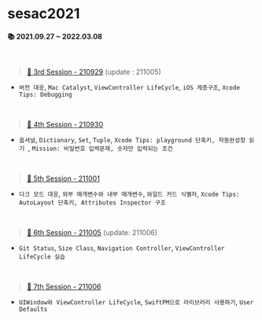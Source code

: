 # sesac2021

#### 📚 2021.09.27 ~ 2022.03.08 ####   

<br>

> [🌱 3rd Session - 210929](./TIL/day3-210929.md) (update : 211005)

* `버전 대응`, `Mac Catalyst`, `ViewController LifeCycle`, `iOS 계층구조`, `Xcode Tips: Debugging `  

<br>

> [🌱 4th Session - 210930](./TIL/day4-210930.md)

* `옵셔널`, `Dictionary`, `Set`, `Tuple`, `Xcode Tips: playground 단축키, 자동완성창 읽기 `, `Mission: 비밀번호 입력문제, 숫자만 입력되는 조건`  

<br>

> [🌱 5th Session - 211001](./TIL/day5-211001.md)

* `다크 모드 대응`, `외부 매개변수와 내부 매개변수`, `와일드 카드 식별자`,  `Xcode Tips: AutoLayout 단축키, Attributes Inspector 구조 `  

<br>

> [🌱 6th Session - 211005](./TIL/day6-211005.md) (update: 211006)

* `Git Status`, `Size Class`, `Navigation Controller`, `ViewController LifeCycle 실습`

<br>

> [🌱 7th Session - 211006](./TIL/day7-211006.md) 

* `UIWindow와 ViewController LifeCycle`, `SwiftPM으로 라이브러리 사용하기`, `User Defaults`

<br>



